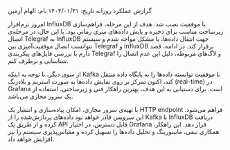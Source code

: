گزارش عملکرد روزانه
تاریخ: ۱۴۰۴/۰۱/۳۱
نام: الهام آرمین

امروز نرم‌افزار InfluxDB با موفقیت نصب شد. هدف از این مرحله، فراهم‌سازی زیرساخت مناسب برای ذخیره و پایش داده‌های سری زمانی بود.
با این حال، در مرحله‌ی اتصال Telegraf به InfluxDB جهت انتقال داده‌ها، با مشکل مواجه شدم و سیستم نتوانست اتصال موفقیت‌آمیزی بین Telegraf و InfluxDB برقرار کند. در ادامه، قصد دارم با بررسی فایل‌های پیکربندی Telegraf و لاگ‌های مربوطه، دلیل این عدم اتصال را شناسایی و برطرف کنم.

از سوی دیگر، با توجه به اینکه Kafka با موفقیت توانسته داده‌ها را به پایگاه داده  منتقل کند، اکنون تمرکز بر روی نمایش داده‌ها به صورت استریم و بلادرنگ (real-time) در Grafana است. برای دستیابی به این هدف، بهترین راهکار فنی و زیرساختی، استفاده از یک سرور مجازی می‌باشد.

با تهیه‌ی سرور مجازی، امکان پیاده‌سازی و انتشار یک HTTP endpoint فراهم می‌شود. این سرویس قادر خواهد بود داده‌های پردازش‌شده را از Kafka یا InfluxDB دریافت کرده و از طریق یک API قابل دسترس، در اختیار Grafana قرار دهد. این راهکار، همکاری تیمی، مانیتورینگ و تحلیل داده‌ها را تسهیل کرده و مقیاس‌پذیری سیستم را نیز افزایش خواهد داد.